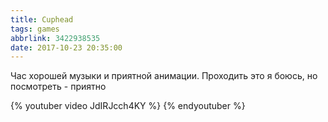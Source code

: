 ```yaml
---
title: Cuphead
tags: games
abbrlink: 3422938535
date: 2017-10-23 20:35:00
---
```


Час хорошей музыки и приятной анимации. Проходить это я боюсь, но посмотреть - приятно

{% youtuber video JdIRJcch4KY %}
{% endyoutuber %}